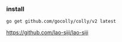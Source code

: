 
### install
```shell
go get github.com/gocolly/colly/v2 latest
```

https://github.com/lao-siji/lao-siji
